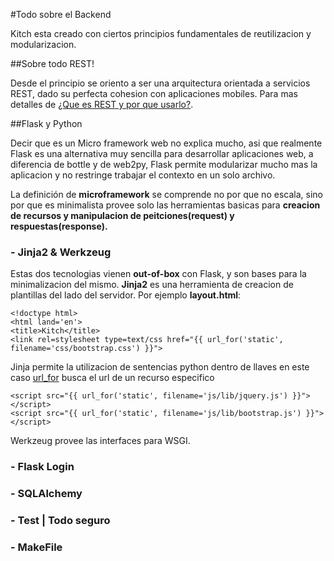 #Todo sobre el Backend

Kitch esta creado con ciertos principios fundamentales de reutilizacion y modularizacion. 

##Sobre todo REST!

Desde el principio se oriento a ser una arquitectura orientada a servicios REST, dado su  perfecta cohesion con aplicaciones mobiles. Para mas detalles de [¿Que es REST y por que usarlo?](faq.md). 

##Flask y Python

Decir que es un Micro framework web no explica mucho, asi que realmente Flask es una alternativa muy sencilla para desarrollar aplicaciones web, a diferencia de bottle y de web2py, Flask permite modularizar mucho mas la aplicacion y no restringe trabajar el contexto en un solo archivo. 

La definición de **microframework** se comprende no por que no escala, sino por que es minimalista provee solo las herramientas basicas para **creacion de recursos y manipulacion de peitciones(request) y respuestas(response).**


### - Jinja2 & Werkzeug

Estas dos tecnologias vienen **out-of-box** con Flask, y son bases para la minimalizacion del mismo. **Jinja2** es una herramienta de creacion de plantillas del lado del servidor.  Por ejemplo **layout.html**:

	<!doctype html>
	<html land='en'>
	<title>Kitch</title>
	<link rel=stylesheet type=text/css href="{{ url_for('static', filename='css/bootstrap.css') }}">

Jinja permite la utilizacion de sentencias python dentro de llaves en este caso [url_for](http://flask.pocoo.org/docs/api/#flask.url_for) busca el url de un recurso especifico

	<script src="{{ url_for('static', filename='js/lib/jquery.js') }}"></script>
	<script src="{{ url_for('static', filename='js/lib/bootstrap.js') }}"></script>

Werkzeug provee las interfaces para WSGI.

### - Flask Login
### - SQLAlchemy
### - Test | Todo seguro
### - MakeFile